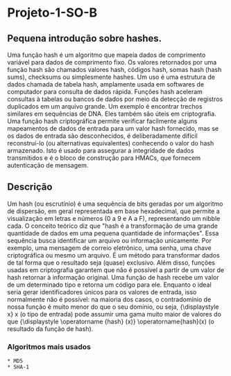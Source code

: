 # Projeto-1-SO-B
## Pequena introdução sobre hashes.

Uma função hash é um algoritmo que mapeia dados de comprimento variável para dados de comprimento fixo. Os valores retornados por uma função hash são chamados valores hash, códigos hash, somas hash (hash sums), checksums ou simplesmente hashes. Um uso é uma estrutura de dados chamada de tabela hash, amplamente usada em softwares de computador para consulta de dados rápida.
Funções hash aceleram consultas à tabelas ou bancos de dados por meio da detecção de registros duplicados em um arquivo grande. Um exemplo é encontrar trechos similares em sequências de DNA. Eles também são úteis em criptografia. Uma função hash criptográfica permite verificar facilmente alguns mapeamentos de dados de entrada para um valor hash fornecido, mas se os dados de entrada são desconhecidos, é deliberadamente difícil reconstruí-lo (ou alternativas equivalentes) conhecendo o valor do hash armazenado. Isto é usado para assegurar a integridade de dados transmitidos e é o bloco de construção para HMACs, que fornecem autenticação de mensagem.

## Descrição

Um hash (ou escrutínio) é uma sequência de bits geradas por um algoritmo de dispersão, em geral representada em base hexadecimal, que permite a visualização em letras e números (0 a 9 e A a F), representando um nibble cada. O conceito teórico diz que "hash é a transformação de uma grande quantidade de dados em uma pequena quantidade de informações".
Essa sequência busca identificar um arquivo ou informação unicamente. Por exemplo, uma mensagem de correio eletrônico, uma senha, uma chave criptográfica ou mesmo um arquivo. É um método para transformar dados de tal forma que o resultado seja (quase) exclusivo. Além disso, funções usadas em criptografia garantem que não é possível a partir de um valor de hash retornar à informação original.
Uma função de hash recebe um valor de um determinado tipo e retorna um código para ele. Enquanto o ideal seria gerar identificadores únicos para os valores de entrada, isso normalmente não é possível: na maioria dos casos, o contradomínio de nossa função é muito menor do que o seu domínio, ou seja, {\displaystyle x} x (o tipo de entrada) pode assumir uma gama muito maior de valores do que {\displaystyle \operatorname {hash} (x)} \operatorname{hash}(x) (o resultado da função de hash).

### Algoritmos mais usados
```
* MD5
* SHA-1
```
